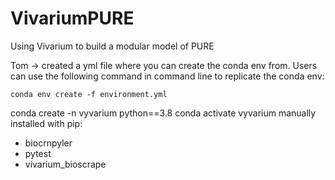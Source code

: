 # VivariumPURE
Using Vivarium to build a modular model of PURE

Tom -> created a yml file where you can create the conda env from. Users can use the following command in command line to replicate the conda env:
```
conda env create -f environment.yml
```

conda create -n vyvarium python==3.8
conda activate vyvarium
manually installed with pip:
- biocrnpyler
- pytest
- vivarium_bioscrape


